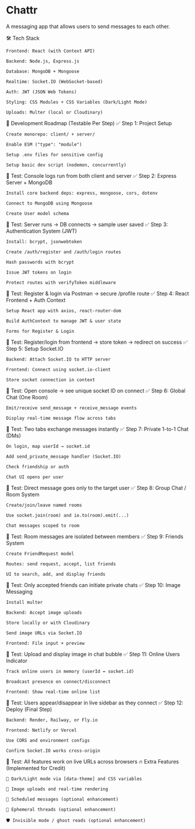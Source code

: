 # Chattr
 A messaging app that allows users to send messages to each other.


🛠️ Tech Stack

    Frontend: React (with Context API)

    Backend: Node.js, Express.js

    Database: MongoDB + Mongoose

    Realtime: Socket.IO (WebSocket-based)

    Auth: JWT (JSON Web Tokens)

    Styling: CSS Modules + CSS Variables (Dark/Light Mode)

    Uploads: Multer (local or Cloudinary)


🚀 Development Roadmap (Testable Per Step)
✅ Step 1: Project Setup

    Create monorepo: client/ + server/

    Enable ESM ("type": "module")

    Setup .env files for sensitive config

    Setup basic dev script (nodemon, concurrently)

🔎 Test: Console logs run from both client and server
✅ Step 2: Express Server + MongoDB

    Install core backend deps: express, mongoose, cors, dotenv

    Connect to MongoDB using Mongoose

    Create User model schema

🔎 Test: Server runs → DB connects → sample user saved
✅ Step 3: Authentication System (JWT)

    Install: bcrypt, jsonwebtoken

    Create /auth/register and /auth/login routes

    Hash passwords with bcrypt

    Issue JWT tokens on login

    Protect routes with verifyToken middleware

🔎 Test: Register & login via Postman → secure /profile route
✅ Step 4: React Frontend + Auth Context

    Setup React app with axios, react-router-dom

    Build AuthContext to manage JWT & user state

    Forms for Register & Login

🔎 Test: Register/login from frontend → store token → redirect on success
✅ Step 5: Setup Socket.IO

    Backend: Attach Socket.IO to HTTP server

    Frontend: Connect using socket.io-client

    Store socket connection in context

🔎 Test: Open console → see unique socket ID on connect
✅ Step 6: Global Chat (One Room)

    Emit/receive send_message + receive_message events

    Display real-time message flow across tabs

🔎 Test: Two tabs exchange messages instantly
✅ Step 7: Private 1-to-1 Chat (DMs)

    On login, map userId → socket.id

    Add send_private_message handler (Socket.IO)

    Check friendship or auth

    Chat UI opens per user

🔎 Test: Direct message goes only to the target user
✅ Step 8: Group Chat / Room System

    Create/join/leave named rooms

    Use socket.join(room) and io.to(room).emit(...)

    Chat messages scoped to room

🔎 Test: Room messages are isolated between members
✅ Step 9: Friends System

    Create FriendRequest model

    Routes: send request, accept, list friends

    UI to search, add, and display friends

🔎 Test: Only accepted friends can initiate private chats
✅ Step 10: Image Messaging

    Install multer

    Backend: Accept image uploads

    Store locally or with Cloudinary

    Send image URLs via Socket.IO

    Frontend: File input + preview

🔎 Test: Upload and display image in chat bubble
✅ Step 11: Online Users Indicator

    Track online users in memory (userId ↔ socket.id)

    Broadcast presence on connect/disconnect

    Frontend: Show real-time online list

🔎 Test: Users appear/disappear in live sidebar as they connect
✅ Step 12: Deploy (Final Step)

    Backend: Render, Railway, or Fly.io

    Frontend: Netlify or Vercel

    Use CORS and environment configs

    Confirm Socket.IO works cross-origin

🔎 Test: All features work on live URLs across browsers
🔥 Extra Features (Implemented for Credit)

    🌙 Dark/Light mode via [data-theme] and CSS variables

    📸 Image uploads and real-time rendering

    🎯 Scheduled messages (optional enhancement)

    🧪 Ephemeral threads (optional enhancement)

    🛡️ Invisible mode / ghost reads (optional enhancement)